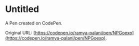 # Untitled

A Pen created on CodePen.

Original URL: [https://codepen.io/ramya-palani/pen/NPGoexp](https://codepen.io/ramya-palani/pen/NPGoexp).

